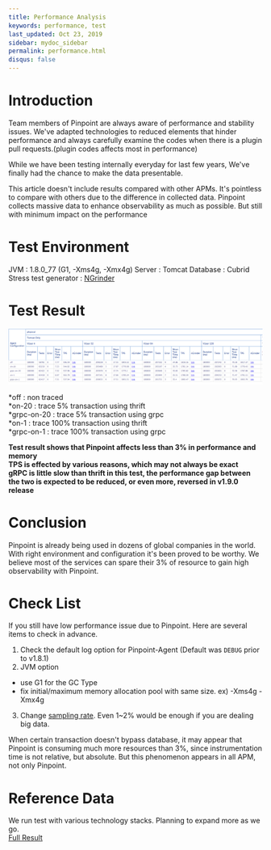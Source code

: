 ```yaml
---
title: Performance Analysis
keywords: performance, test
last_updated: Oct 23, 2019
sidebar: mydoc_sidebar
permalink: performance.html
disqus: false
---
```


# Introduction

 Team members of Pinpoint are always aware of performance and stability issues. 
 We've adapted technologies to reduced elements that hinder performance and always carefully examine the codes when there is a plugin pull requests.(plugin codes affects most in performance)    
 
 While we have been testing internally everyday for last few years, We've finally had the chance to make the data presentable. 

 This article doesn't include results compared with other APMs. It's pointless to compare with others due to the difference in collected data.
 Pinpoint collects massive data to enhance observability as much as possible. But still with minimum impact on the performance

# Test Environment

  JVM : 1.8.0_77 (G1, -Xms4g, -Xmx4g)
 Server : Tomcat
 Database : Cubrid 
 Stress test generator : [NGrinder](https://github.com/naver/ngrinder)

# Test Result

 ![Test Result](images/20191022_Performance.png)

 *off : non traced  
 *on-20 : trace 5% transaction using thrift  
 *grpc-on-20 : trace 5% transaction using grpc  
 *on-1 : trace 100% transaction using thrift  
 *grpc-on-1 : trace 100% transaction using grpc   

 **Test result shows that Pinpoint affects less than 3% in performance and memory**  
 **TPS is effected by various reasons, which may not always be exact**  
 **gRPC is little slow than thrift in this test, the performance gap between the two is expected to be reduced, or even more, reversed in v1.9.0 release**  
    

# Conclusion 

 Pinpoint is already being used in dozens of global companies in the world.
 With right environment and configuration it's been proved to be worthy.
 We believe most of the services can spare their 3% of resource to gain high observability with Pinpoint.

# Check List

 If you still have low performance issue due to Pinpoint.
 Here are several items to check in advance.
 
 1. Check the default log option for Pinpoint-Agent (Default was `DEBUG` prior to v1.8.1)
 2. JVM option 
   - use G1 for the GC Type
   - fix initial/maximum memory allocation pool with same size. ex) -Xms4g -Xmx4g
 3. Change [sampling rate](https://naver.github.io/pinpoint/faq.html#why-is-only-the-firstsome-of-the-requests-traced). Even 1~2% would be enough if you are dealing big data.  
 
 When certain transaction doesn't bypass database, it may appear that Pinpoint is consuming much more resources than 3%, since instrumentation time is not relative, but absolute.
 But this phenomenon appears in all APM, not only Pinpoint.

# Reference Data

 We run test with various technology stacks. Planning to expand more as we go.  
 [Full Result](images/20191022_Perf_Full.html)
 
 